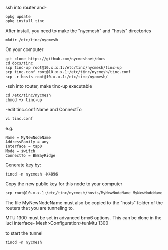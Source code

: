 ssh into router and-
```
opkg update
opkg install tinc
```

After install, you need to make the "nycmesh" and "hosts" directories
```
mkdir /etc/tinc/nycmesh
```

On your computer
```
git clone https://github.com/nycmeshnet/docs
cd docs/tinc
scp tinc-up root@10.x.x.1:/etc/tinc/nycmesh/tinc-up
scp tinc.conf root@10.x.x.1:/etc/tinc/nycmesh/tinc.conf
scp -r hosts root@10.x.x.1:/etc/tinc/nycmesh/
```

 -ssh into router, make tinc-up executable
```
cd /etc/tinc/nycmesh
chmod +x tinc-up
```
 -edit tinc.conf Name and ConnectTo
```
vi tinc.conf
```
e.g.
```
Name = MyNewNodeName
AddressFamily = any
Interface = tap0
Mode = switch
ConnectTo = BkBayRidge
```
Generate key by:
```
tincd -n nycmesh -K4096
```
Copy the new public key for this node to your computer
```
scp root@10.x.x.1:/etc/tinc/nycmesh/hosts/MyNewNodeName MyNewNodeName
```

The file MyNewNodeName must also be copied to the "hosts" folder of the routers that you are tunneling to.

MTU 1300 must be set in advanced bmx6 options. This can be done in the luci interface-
Mesh>Configuration>tunMtu 1300

to start the tunnel
```
tincd -n nycmesh
```





